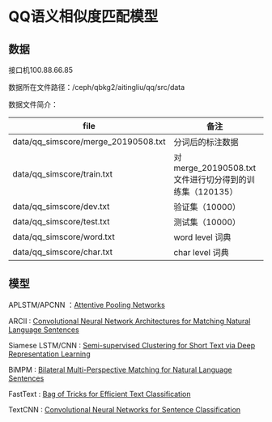 # QQ语义相似度匹配模型

## 数据

接口机100.88.66.85

数据所在文件路径：/ceph/qbkg2/aitingliu/qq/src/data

数据文件简介：

| file                                | 备注                                                   | 格式                     |
| ----------------------------------- | ------------------------------------------------------ | ------------------------ |
| data/qq_simscore/merge_20190508.txt | 分词后的标注数据                                       | query\tquestion\tlabel\n |
| data/qq_simscore/train.txt          | 对merge_20190508.txt文件进行切分得到的训练集（120135） | query\tquestion\tlabel\n |
| data/qq_simscore/dev.txt            | 验证集（10000）                                        | query\tquestion\tlabel\n |
| data/qq_simscore/test.txt           | 测试集（10000）                                        | query\tquestion\tlabel\n |
| data/qq_simscore/word.txt           | word level 词典                                        | word\n                   |
| data/qq_simscore/char.txt           | char level 词典                                        | char\n                   |



## 模型

APLSTM/APCNN ：[Attentive Pooling Networks](https://arxiv.org/pdf/1602.03609.pdf)

ARCII : [Convolutional Neural Network Architectures for Matching Natural Language Sentences](http://papers.nips.cc/paper/5550-convolutional-neural-network-architectures-for-matching-natural-language-sentences.pdf)

Siamese LSTM/CNN : [Semi-supervised Clustering for Short Text via Deep Representation Learning](https://arxiv.org/pdf/1602.06797.pdf)

BiMPM : [Bilateral Multi-Perspective Matching for Natural Language Sentences](https://arxiv.org/pdf/1702.03814.pdf)

FastText :  [Bag of Tricks for Efficient Text Classification](https://arxiv.org/pdf/1607.01759.pdf)

TextCNN : [Convolutional Neural Networks for Sentence Classification](https://arxiv.org/pdf/1408.5882.pdf)

